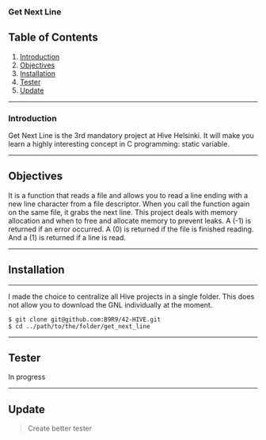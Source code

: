 ### Get Next Line

## Table of Contents
1. [Introduction](#introduction)
2. [Objectives](#objectives)
3. [Installation](#installation)
4. [Tester](#tester)
5. [Update](#update)


***
### Introduction
Get Next Line is the 3rd mandatory project at Hive Helsinki. It will make you learn a highly interesting  concept in C
programming: static variable.
***
## Objectives
It is a function that reads a file and allows you to read a line ending with a new line character from a file descriptor.
When you call the function again on the same file, it grabs the next line.
This project deals with memory allocation and when to free and allocate memory to prevent leaks.
A (-1) is returned if an error occurred. A (0) is returned if the file is finished reading. And a (1) is returned if a line is read.
***
## Installation
***
I made the choice to centralize all Hive projects in a single folder.
This does not allow you to download the GNL individually at the moment.
```
$ git clone git@github.com:B9R9/42-HIVE.git
$ cd ../path/to/the/folder/get_next_line
```
***
## Tester
In progress
***
## Update
>  Create better tester 
